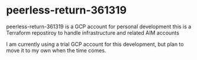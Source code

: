 # peerless-return-361319
peerless-return-361319 is a GCP account for personal development this is a Terraform repostiroy to handle infrastructure and related AIM accounts 

I am currently using a trial GCP account for this development, but plan to move it to my own when the time comes.
